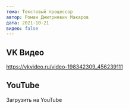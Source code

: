 ```yaml
---
тема: Текстовый процессор
автор: Роман Дмитриевич Макаров
дата: 2021-10-21
видео: false
---
```

## VK Видео

https://vkvideo.ru/video-198342309_456239111

## YouTube

Загрузить на YouTube